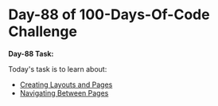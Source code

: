 <h1>
Day-88 of 100-Days-Of-Code Challenge
</h1>

**Day-88 Task:**

Today's task is to learn about:

- [Creating Layouts and Pages](https://nextjs.org/learn/dashboard-app/creating-layouts-and-pages)
- [Navigating Between Pages](https://nextjs.org/learn/dashboard-app/navigating-between-pages)